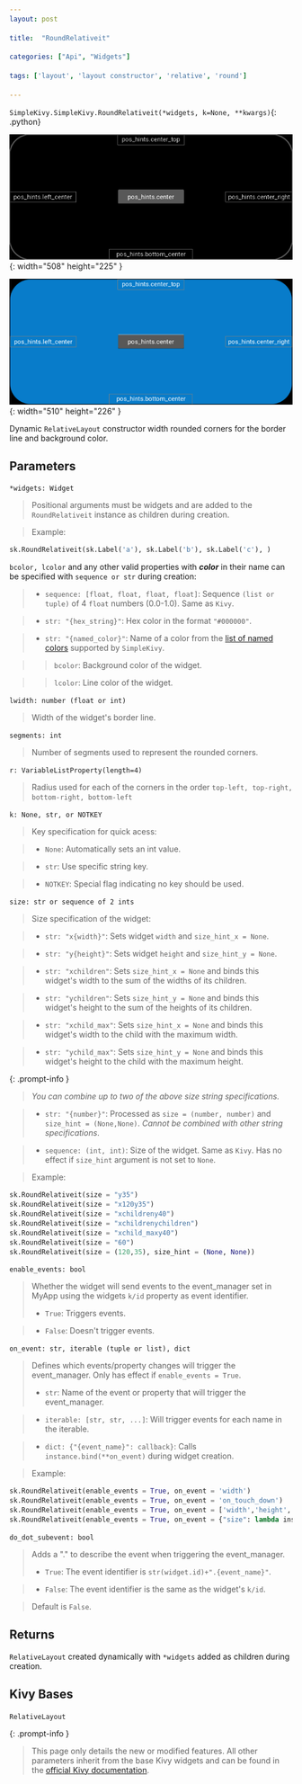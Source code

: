 ```yaml
---
layout: post

title:  "RoundRelativeit"

categories: ["Api", "Widgets"]

tags: ['layout', 'layout constructor', 'relative', 'round']

---
```

`SimpleKivy.SimpleKivy.RoundRelativeit(*widgets, k=None, **kwargs)`{: .python}


![RoundRelativeit.png](assets/img/docs/RoundRelativeit.png){: width="508" height="225" }

![RoundRelativeit.2.png](assets/img/docs/RoundRelativeit.2.png){: width="510" height="226" }


Dynamic `RelativeLayout` constructor width rounded corners for the border line and background color.

Parameters
----------

`*widgets: Widget`

> Positional arguments must be widgets and are added to the `RoundRelativeit` instance as children during creation.

> Example:

```py
sk.RoundRelativeit(sk.Label('a'), sk.Label('b'), sk.Label('c'), )
```



`bcolor, lcolor` and any other valid properties with ***color*** in their name can be specified with `sequence or str` during creation:

> - `sequence: [float, float, float, float]`: Sequence `(list or tuple)` of 4 `float` numbers (0.0-1.0). Same as `Kivy`.

> - `str: "{hex_string}"`: Hex color in the format `"#000000"`.

> - `str: "{named_color}"`: Name of a color from the [list of named colors](/posts/named_colors) supported by `SimpleKivy`.


>> `bcolor`: Background color of the widget.


>> `lcolor`: Line color of the widget.


`lwidth: number (float or int)`

> Width of the widget's border line.



`segments: int`

> Number of segments used to represent the rounded corners.

`r: VariableListProperty(length=4)`

> Radius used for each of the corners in the order `top-left, top-right, bottom-right, bottom-left`



`k: None, str, or NOTKEY`

> Key specification for quick acess:

> - `None`: Automatically sets an int value.

> - `str`: Use specific string key.

> - `NOTKEY`: Special flag indicating no key should be used.


`size: str or sequence of 2 ints`

> Size specification of the widget:


> - `str: "x{width}"`: Sets widget `width` and `size_hint_x = None`.

> - `str: "y{height}"`: Sets widget `height` and `size_hint_y = None`.

> - `str: "xchildren"`: Sets `size_hint_x = None` and binds this widget's width to the sum of the widths of its children.

> - `str: "ychildren"`: Sets `size_hint_y = None` and binds this widget's height to the sum of the heights of its children.

> - `str: "xchild_max"`: Sets `size_hint_x = None` and binds this widget's width to the child with the maximum width.

> - `str: "ychild_max"`: Sets `size_hint_y = None` and binds this widget's height to the child with the maximum height.


{: .prompt-info }

> *You can combine up to two of the above size string specifications.*

> - `str: "{number}"`: Processed as `size = (number, number)` and `size_hint = (None,None)`. *Cannot be combined with other string specifications*.


> - `sequence: (int, int)`: Size of the widget. Same as `Kivy`. Has no effect if `size_hint` argument is not set to `None`.


> Example:

```py
sk.RoundRelativeit(size = "y35")
sk.RoundRelativeit(size = "x120y35")
sk.RoundRelativeit(size = "xchildreny40")
sk.RoundRelativeit(size = "xchildrenychildren")
sk.RoundRelativeit(size = "xchild_maxy40")
sk.RoundRelativeit(size = "60")
sk.RoundRelativeit(size = (120,35), size_hint = (None, None))
```

`enable_events: bool`

> Whether the widget will send events to the event_manager set in MyApp using the widgets `k/id` property as event identifier.
> - `True`: Triggers events.

> - `False`: Doesn't trigger events.


`on_event: str, iterable (tuple or list), dict`

> Defines which events/property changes will trigger the event_manager. Only has effect if `enable_events = True`.
> - `str`: Name of the event or property that will trigger the event_manager.

> - `iterable: [str, str, ...]`: Will trigger events for each name in the iterable.

> - `dict: {"{event_name}": callback}`: Calls `instance.bind(**on_event)` during widget creation.


> Example:

```py
sk.RoundRelativeit(enable_events = True, on_event = 'width')
sk.RoundRelativeit(enable_events = True, on_event = 'on_touch_down')
sk.RoundRelativeit(enable_events = True, on_event = ['width','height','pos'])
sk.RoundRelativeit(enable_events = True, on_event = {"size": lambda ins,v: print("size =",v)})

```

`do_dot_subevent: bool`

> Adds a "." to describe the event when triggering the event_manager.
> - `True`: The event identifier is `str(widget.id)+".{event_name}"`.

> - `False`: The event identifier is the same as the widget's `k/id`.

> Default is `False`.


Returns
-------
`RelativeLayout` created dynamically with `*widgets` added as children during creation.

Kivy Bases
----------
`RelativeLayout`


{: .prompt-info }

> This page only details the new or modified features. All other parameters inherit from the base Kivy widgets and can be found in the [official Kivy documentation](https://kivy.org/doc/stable).

